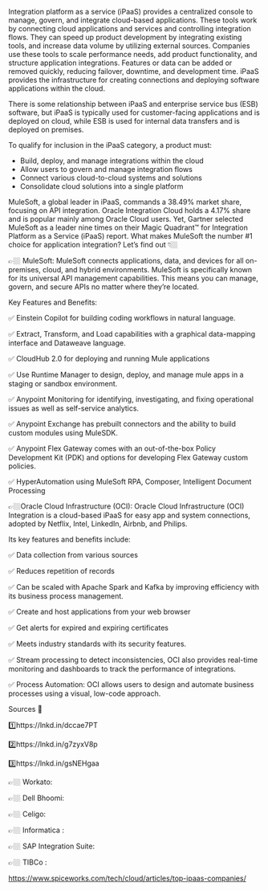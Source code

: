 Integration platform as a service (iPaaS) provides a centralized console to manage, govern, and integrate cloud-based applications. These tools work by connecting cloud applications and services and controlling integration flows. They can speed up product development by integrating existing tools, and increase data volume by utilizing external sources. Companies use these tools to scale performance needs, add product functionality, and structure application integrations. Features or data can be added or removed quickly, reducing failover, downtime, and development time. iPaaS provides the infrastructure for creating connections and deploying software applications within the cloud.

There is some relationship between iPaaS and enterprise service bus (ESB) software, but iPaaS is typically used for customer-facing applications and is deployed on cloud, while ESB is used for internal data transfers and is deployed on premises.

To qualify for inclusion in the iPaaS category, a product must:
- Build, deploy, and manage integrations within the cloud
- Allow users to govern and manage integration flows
- Connect various cloud-to-cloud systems and solutions
- Consolidate cloud solutions into a single platform

MuleSoft, a global leader in iPaaS, commands a 38.49% market share, focusing on API integration. 
Oracle Integration Cloud holds a 4.17% share and is popular mainly among Oracle Cloud users.
Yet, Gartner selected MuleSoft as a leader nine times on their Magic Quadrant™ for Integration Platform as a Service (iPaaS) report.
What makes MuleSoft the number #1 choice for application integration?
Let’s find out 👇🏼

👉🏼 MuleSoft: MuleSoft connects applications, data, and devices for all on-premises, cloud, and hybrid environments. MuleSoft is specifically known for its universal API management capabilities. This means you can manage, govern, and secure APIs no matter where they’re located.

Key Features and Benefits:

✅ Einstein Copilot for building coding workflows in natural language.

✅ Extract, Transform, and Load capabilities with a graphical data-mapping interface and Dataweave language.

✅ CloudHub 2.0 for deploying and running Mule applications

✅ Use Runtime Manager to design, deploy, and manage mule apps in a staging or sandbox environment.

✅ Anypoint Monitoring for identifying, investigating, and fixing operational issues as well as self-service analytics.

✅ Anypoint Exchange has prebuilt connectors and the ability to build custom modules using MuleSDK.

✅ Anypoint Flex Gateway comes with an out-of-the-box Policy Development Kit (PDK) and options for developing Flex Gateway custom policies.

✅ HyperAutomation using MuleSoft RPA, Composer, Intelligent Document Processing

👉🏼Oracle Cloud Infrastructure (OCI): Oracle Cloud Infrastructure (OCI) Integration is a cloud-based iPaaS for easy app and system connections, adopted by Netflix, Intel, LinkedIn, Airbnb, and Philips.

Its key features and benefits include:

✅ Data collection from various sources

✅ Reduces repetition of records

✅ Can be scaled with Apache Spark and Kafka by improving efficiency with its business process management.

✅ Create and host applications from your web browser

✅ Get alerts for expired and expiring certificates

✅ Meets industry standards with its security features.

✅ Stream processing to detect inconsistencies, OCI also provides real-time monitoring and dashboards to track the performance of integrations.

✅ Process Automation: OCI allows users to design and automate business processes using a visual, low-code approach.

Sources 📝

1️⃣https://lnkd.in/dccae7PT

2️⃣https://lnkd.in/g7zyxV8p

3️⃣https://lnkd.in/gsNEHgaa

👉🏼 Workato:

👉🏼 Dell Bhoomi:

👉🏼 Celigo:

👉🏼 Informatica :

👉🏼 SAP Integration Suite:

👉🏼 TIBCo :

https://www.spiceworks.com/tech/cloud/articles/top-ipaas-companies/
